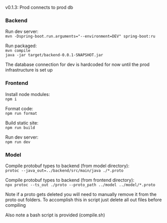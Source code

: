 
v0.1.3: Prod connects to prod db


### Backend

Run dev server:\
`mvn -Dspring-boot.run.arguments="--environment=DEV" spring-boot:ru`

Run packaged:\
`mvn compile`\
`java -jar target/backend-0.0.1-SNAPSHOT.jar`

The database connection for dev is hardcoded for now until the prod infrastructure is set up


### Frontend

Install node modules:\
`npm i`

Format code:\
`npm run format`

Build static site:\
`npm run build`

Run dev server:\
`npm run dev`


### Model

Compile protobuf types to backend (from model directory):\
`protoc --java_out=../backend/src/main/java ./*.proto`

Compile protobuf types to backend (from frontend directory):\
`npx protoc --ts_out ./proto --proto_path ../model ../model/*.proto`

Note if a proto gets deleted you will need to manually remove it from the proto out folders. To accomplish this in script just delete all out files before compiling

Also note a bash script is provided (compile.sh)
